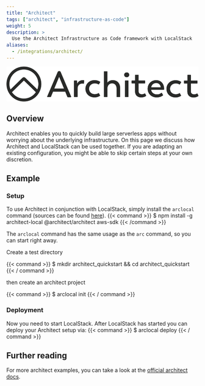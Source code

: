 ```yaml
---
title: "Architect"
tags: ["architect", "infrastructure-as-code"]
weight: 5
description: >
  Use the Architect Infrastructure as Code framework with LocalStack
aliases:
  - /integrations/architect/
---
```


<img src="architect_logo.png" width="600px" alt="architect logo">

## Overview

Architect enables you to quickly build large serverless apps without worrying about the underlying infrastructure.
On this page we discuss how Architect and LocalStack can be used together.
If you are adapting an existing configuration, you might be able to skip certain steps at your own discretion.

## Example

### Setup
To use Architect in conjunction with LocalStack, simply install the `arclocal` command (sources can be found [here](https://github.com/localstack/architect-local)).
{{< command >}}
$ npm install -g architect-local @architect/architect aws-sdk
{{< /command >}}

The `arclocal` command has the same usage as the `arc` command, so you can start right away.

Create a test directory

{{< command >}}
$ mkdir architect_quickstart && cd architect_quickstart
{{< / command >}}

then create an architect project

{{< command >}}
$ arclocal init
{{< / command >}}

### Deployment

Now you need to start LocalStack. After LocalStack has started you can deploy your Architect setup via:
{{< command >}}
$ arclocal deploy
{{< / command >}}

## Further reading

For more architect examples, you can take a look at the [official architect docs](https://arc.codes).
